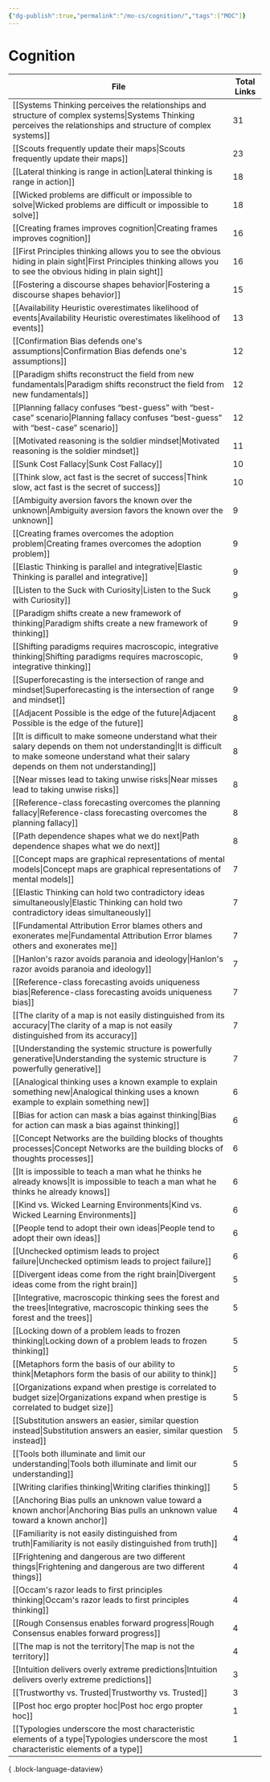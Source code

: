 ```yaml
---
{"dg-publish":true,"permalink":"/mo-cs/cognition/","tags":["MOC"]}
---
```


# Cognition

| File                                                                                                                                                                                                  | Total Links |
| ----------------------------------------------------------------------------------------------------------------------------------------------------------------------------------------------------- | ----------- |
| [[Systems Thinking perceives the relationships and structure of complex systems\|Systems Thinking perceives the relationships and structure of complex systems]]                                   | 31          |
| [[Scouts frequently update their maps\|Scouts frequently update their maps]]                                                                                                                       | 23          |
| [[Lateral thinking is range in action\|Lateral thinking is range in action]]                                                                                                                       | 18          |
| [[Wicked problems are difficult or impossible to solve\|Wicked problems are difficult or impossible to solve]]                                                                                     | 18          |
| [[Creating frames improves cognition\|Creating frames improves cognition]]                                                                                                                         | 16          |
| [[First Principles thinking allows you to see the obvious hiding in plain sight\|First Principles thinking allows you to see the obvious hiding in plain sight]]                                   | 16          |
| [[Fostering a discourse shapes behavior\|Fostering a discourse shapes behavior]]                                                                                                                   | 15          |
| [[Availability Heuristic overestimates likelihood of events\|Availability Heuristic overestimates likelihood of events]]                                                                           | 13          |
| [[Confirmation Bias defends one's assumptions\|Confirmation Bias defends one's assumptions]]                                                                                                       | 12          |
| [[Paradigm shifts reconstruct the field from new fundamentals\|Paradigm shifts reconstruct the field from new fundamentals]]                                                                       | 12          |
| [[Planning fallacy confuses “best-guess” with “best-case” scenario\|Planning fallacy confuses “best-guess” with “best-case” scenario]]                                                             | 12          |
| [[Motivated reasoning is the soldier mindset\|Motivated reasoning is the soldier mindset]]                                                                                                         | 11          |
| [[Sunk Cost Fallacy\|Sunk Cost Fallacy]]                                                                                                                                                           | 10          |
| [[Think slow, act fast is the secret of success\|Think slow, act fast is the secret of success]]                                                                                                   | 10          |
| [[Ambiguity aversion favors the known over the unknown\|Ambiguity aversion favors the known over the unknown]]                                                                                     | 9           |
| [[Creating frames overcomes the adoption problem\|Creating frames overcomes the adoption problem]]                                                                                                 | 9           |
| [[Elastic Thinking is parallel and integrative\|Elastic Thinking is parallel and integrative]]                                                                                                     | 9           |
| [[Listen to the Suck with Curiosity\|Listen to the Suck with Curiosity]]                                                                                                                           | 9           |
| [[Paradigm shifts create a new framework of thinking\|Paradigm shifts create a new framework of thinking]]                                                                                         | 9           |
| [[Shifting paradigms requires macroscopic, integrative thinking\|Shifting paradigms requires macroscopic, integrative thinking]]                                                                   | 9           |
| [[Superforecasting is the intersection of range and mindset\|Superforecasting is the intersection of range and mindset]]                                                                           | 9           |
| [[Adjacent Possible is the edge of the future\|Adjacent Possible is the edge of the future]]                                                                                                       | 8           |
| [[It is difficult to make someone understand what their salary depends on them not understanding\|It is difficult to make someone understand what their salary depends on them not understanding]] | 8           |
| [[Near misses lead to taking unwise risks\|Near misses lead to taking unwise risks]]                                                                                                               | 8           |
| [[Reference-class forecasting overcomes the planning fallacy\|Reference-class forecasting overcomes the planning fallacy]]                                                                         | 8           |
| [[Path dependence shapes what we do next\|Path dependence shapes what we do next]]                                                                                                                 | 8           |
| [[Concept maps are graphical representations of mental models\|Concept maps are graphical representations of mental models]]                                                                       | 7           |
| [[Elastic Thinking can hold two contradictory ideas simultaneously\|Elastic Thinking can hold two contradictory ideas simultaneously]]                                                             | 7           |
| [[Fundamental Attribution Error blames others and exonerates me\|Fundamental Attribution Error blames others and exonerates me]]                                                                   | 7           |
| [[Hanlon's razor avoids paranoia and ideology\|Hanlon's razor avoids paranoia and ideology]]                                                                                                       | 7           |
| [[Reference-class forecasting avoids uniqueness bias\|Reference-class forecasting avoids uniqueness bias]]                                                                                         | 7           |
| [[The clarity of a map is not easily distinguished from its accuracy\|The clarity of a map is not easily distinguished from its accuracy]]                                                         | 7           |
| [[Understanding the systemic structure is powerfully generative\|Understanding the systemic structure is powerfully generative]]                                                                   | 7           |
| [[Analogical thinking uses a known example to explain something new\|Analogical thinking uses a known example to explain something new]]                                                           | 6           |
| [[Bias for action can mask a bias against thinking\|Bias for action can mask a bias against thinking]]                                                                                             | 6           |
| [[Concept Networks are the building blocks of thoughts processes\|Concept Networks are the building blocks of thoughts processes]]                                                                 | 6           |
| [[It is impossible to teach a man what he thinks he already knows\|It is impossible to teach a man what he thinks he already knows]]                                                               | 6           |
| [[Kind vs. Wicked Learning Environments\|Kind vs. Wicked Learning Environments]]                                                                                                                   | 6           |
| [[People tend to adopt their own ideas\|People tend to adopt their own ideas]]                                                                                                                     | 6           |
| [[Unchecked optimism leads to project failure\|Unchecked optimism leads to project failure]]                                                                                                       | 6           |
| [[Divergent ideas come from the right brain\|Divergent ideas come from the right brain]]                                                                                                           | 5           |
| [[Integrative, macroscopic thinking sees the forest and the trees\|Integrative, macroscopic thinking sees the forest and the trees]]                                                               | 5           |
| [[Locking down of a problem leads to frozen thinking\|Locking down of a problem leads to frozen thinking]]                                                                                         | 5           |
| [[Metaphors form the basis of our ability to think\|Metaphors form the basis of our ability to think]]                                                                                             | 5           |
| [[Organizations expand when prestige is correlated to budget size\|Organizations expand when prestige is correlated to budget size]]                                                               | 5           |
| [[Substitution answers an easier, similar question instead\|Substitution answers an easier, similar question instead]]                                                                             | 5           |
| [[Tools both illuminate and limit our understanding\|Tools both illuminate and limit our understanding]]                                                                                           | 5           |
| [[Writing clarifies thinking\|Writing clarifies thinking]]                                                                                                                                         | 5           |
| [[Anchoring Bias pulls an unknown value toward a known anchor\|Anchoring Bias pulls an unknown value toward a known anchor]]                                                                       | 4           |
| [[Familiarity is not easily distinguished from truth\|Familiarity is not easily distinguished from truth]]                                                                                         | 4           |
| [[Frightening and dangerous are two different things\|Frightening and dangerous are two different things]]                                                                                         | 4           |
| [[Occam's razor leads to first principles thinking\|Occam's razor leads to first principles thinking]]                                                                                             | 4           |
| [[Rough Consensus enables forward progress\|Rough Consensus enables forward progress]]                                                                                                             | 4           |
| [[The map is not the territory\|The map is not the territory]]                                                                                                                                     | 4           |
| [[Intuition delivers overly extreme predictions\|Intuition delivers overly extreme predictions]]                                                                                                   | 3           |
| [[Trustworthy vs. Trusted\|Trustworthy vs. Trusted]]                                                                                                                                               | 3           |
| [[Post hoc ergo propter hoc\|Post hoc ergo propter hoc]]                                                                                                                                           | 1           |
| [[Typologies underscore the most characteristic elements of a type\|Typologies underscore the most characteristic elements of a type]]                                                             | 1           |

{ .block-language-dataview}

